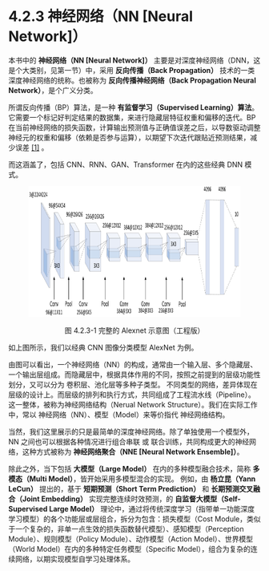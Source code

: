 
# 4.2.3 神经网络（NN [Neural Network]）

本书中的 **神经网络（NN [Neural Network]）** 主要是对深度神经网络（DNN，这是个大类别，见第一节）中，采用 **反向传播（Back Propagation）** 技术的一类深度神经网络的统称。也被称为 **反向传播神经网络（Back Propagation Neural Network）**，是个广义分类。

所谓反向传播（BP）算法，是一种 **有监督学习（Supervised Learning）算法**。它需要一个标记好判定结果的数据集，来进行隐藏层特征权重和偏移的迭代。BP 在当前神经网络的损失函数，计算输出预测值与正确值误差之后，以导数驱动调整神经元的权重和偏移（依赖是否参与运算），以期望下次迭代跟贴近预测结果，减少误差 [\[1\]][ref] 。

而这涵盖了，包括 CNN、RNN、GAN、Transformer 在内的这些经典 DNN 模式。

<center>
<figure>
   <img  
      width = "800" height = "260"
      src="../../Pictures/Alexnet.png" alt="">
    <figcaption>
      <p>图 4.2.3-1 完整的 Alexnet 示意图（工程版）</p>
   </figcaption>
</figure>
</center>

如上图所示，我们以经典 CNN 图像分类模型 AlexNet 为例。

由图可以看出，一个神经网络（NN）的构成，通常由一个输入层、多个隐藏层、一个输出层组成。而隐藏层中，根据具体作用的不同，按照之前提到的层级功能性划分，又可以分为 卷积层、池化层等多种子类型。
不同类型的网络，差异体现在层级的设计上。而层级的排列和执行方式，共同组成了工程流水线（Pipeline）。这一整体，被称为神经网络结构（Nerual Network Structure）。我们在实际工作中，常以 神经网络（NN）、模型（Model）来等价指代 神经网络结构。

当然，我们这里展示的只是最简单的深度神经网络。除了单独使用一个模型外，NN 之间也可以根据各种情况进行组合串联 或 联合训练，共同构成更大的神经网络，这种方式被称为 **神经网络聚合（NNE [Neural Network Ensemble]）**。

除此之外，当下包括 **大模型（Large Model）** 在内的多种模型融合技术，简称 **多模态（Multi Model）**，皆开始采用多模型混合的实现。
例如，由 **杨立昆（Yann LeCun）** 提出的，基于 **短期预测（Short Term Prediction）** 和 **长期预测交叉融合（Joint Embedding）** 实现完整连续时效预测，的 **自监督大模型（Self-Supervised Large Model）** 理论中，通过将传统深度学习（指带单一功能深度学习模型）的各个功能层或层组合，拆分为包含：损失模型（Cost Module，类似于一个复杂的，非单一点生效的损失函数替代模型）、感知模型（Perception Module）、规则模型（Policy Module）、动作模型（Action Model）、世界模型（World Model）在内的多种特定任务模型（Specific Model），组合为复杂的连续网络，以期实现模型自学习处理体系。


[ref]: References_4.md